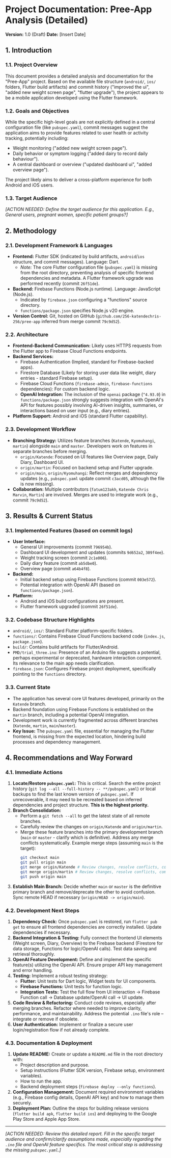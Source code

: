 # Project Documentation: Pree-App Analysis (Detailed)

**Version:** 1.0 (Draft)
**Date:** [Insert Date]

## 1. Introduction

### 1.1. Project Overview
This document provides a detailed analysis and documentation for the "Pree-App" project. Based on the available file structure (`android/`, `ios/` folders, Flutter build artifacts) and commit history ("improved the ui", "added new weight screen page", "flutter upgrade"), the project appears to be a mobile application developed using the Flutter framework.

### 1.2. Goals and Objectives
While the specific high-level goals are not explicitly defined in a central configuration file (like `pubspec.yaml`), commit messages suggest the application aims to provide features related to user health or activity tracking, potentially including:
*   Weight monitoring ("added new weight screen page").
*   Daily behavior or symptom logging ("added dairy to record daily behaviour").
*   A central dashboard or overview ("updated dashboard ui", "added overview page").

The project likely aims to deliver a cross-platform experience for both Android and iOS users.

### 1.3. Target Audience
*[ACTION NEEDED: Define the target audience for this application. E.g., General users, pregnant women, specific patient groups?]*

## 2. Methodology

### 2.1. Development Framework & Languages
*   **Frontend:** Flutter SDK (indicated by build artifacts, `android`/`ios` structure, and commit messages). Language: Dart.
    *   *Note:* The core Flutter configuration file (`pubspec.yaml`) is missing from the root directory, preventing analysis of specific frontend dependencies and metadata. A Flutter framework upgrade was performed recently (commit `26f51de`).
*   **Backend:** Firebase Functions (Node.js runtime). Language: JavaScript (Node.js).
    *   Indicated by `firebase.json` configuring a "functions" source directory.
    *   `functions/package.json` specifies Node.js v20 engine.
*   **Version Control:** Git, hosted on GitHub (`github.com/256-katendechris-256/pree-app` inferred from merge commit `79c9d52`).

### 2.2. Architecture
*   **Frontend-Backend Communication:** Likely uses HTTPS requests from the Flutter app to Firebase Cloud Functions endpoints.
*   **Backend Services:**
    *   Firebase Authentication (Implied, standard for Firebase-backed apps).
    *   Firestore Database (Likely for storing user data like weight, diary entries - standard Firebase setup).
    *   Firebase Cloud Functions (`firebase-admin`, `firebase-functions` dependencies): For custom backend logic.
    *   **OpenAI Integration:** The inclusion of the `openai` package (`^4.93.0`) in `functions/package.json` strongly suggests integration with OpenAI's API for features possibly involving AI-driven insights, summaries, or interactions based on user input (e.g., diary entries).
*   **Platform Support:** Android and iOS (standard Flutter capability).

### 2.3. Development Workflow
*   **Branching Strategy:** Utilizes feature branches (`Katende`, `Kyomuhangi`, `martin`) alongside `main` and `master`. Developers work on features in separate branches before merging.
    *   `origin/Katende`: Focused on UI features like Overview page, Daily Diary, Dashboard UI.
    *   `origin/martin`: Focused on backend setup and Flutter upgrade.
    *   `origin/main`, `origin/Kyomuhangi`: Reflect merges and dependency updates (e.g., `pubspec.yaml` update commit `c3acd05`, although the file is now missing).
*   **Collaboration:** Multiple contributors (`fatum123akh`, `Katende Chris Marvin`, `Martin`) are involved. Merges are used to integrate work (e.g., commit `79c9d52`).

## 3. Results & Current Status

### 3.1. Implemented Features (based on commit logs)
*   **User Interface:**
    *   General UI improvements (commit `796954b`).
    *   Dashboard UI development and updates (commits `9d652a2`, `309f4ee`).
    *   Weight tracking screen (commit `2c1e006`).
    *   Daily diary feature (commit `ab5dbe0`).
    *   Overview page (commit `a64b4f8`).
*   **Backend:**
    *   Initial backend setup using Firebase Functions (commit `003e572`).
    *   Potential integration with OpenAI API (based on `functions/package.json`).
*   **Platform:**
    *   Android and iOS build configurations are present.
    *   Flutter framework upgraded (commit `26f51de`).

### 3.2. Codebase Structure Highlights
*   `android/`, `ios/`: Standard Flutter platform-specific folders.
*   `functions/`: Contains Firebase Cloud Functions backend code (`index.js`, `package.json`).
*   `build/`: Contains build artifacts for Flutter/Android.
*   `PMD/trial_three.ino`: Presence of an Arduino file suggests a potential, perhaps experimental or deprecated, hardware interaction component. Its relevance to the main app needs clarification.
*   `firebase.json`: Configures Firebase project deployment, specifically pointing to the `functions` directory.

### 3.3. Current State
*   The application has several core UI features developed, primarily on the `Katende` branch.
*   Backend foundation using Firebase Functions is established on the `martin` branch, including a potential OpenAI integration.
*   Development work is currently fragmented across different branches (`Katende`, `martin`, `main`/`master`).
*   **Key Issue:** The `pubspec.yaml` file, essential for managing the Flutter frontend, is missing from the expected location, hindering build processes and dependency management.

## 4. Recommendations and Way Forward

### 4.1. Immediate Actions
1.  **Locate/Restore `pubspec.yaml`:** This is critical. Search the entire project history (`git log --all --full-history -- **/pubspec.yaml`) or local backups to find the last known version of `pubspec.yaml`. If unrecoverable, it may need to be recreated based on inferred dependencies and project structure. **This is the highest priority.**
2.  **Branch Consolidation:**
    *   Perform a `git fetch --all` to get the latest state of all remote branches.
    *   Carefully review the changes on `origin/Katende` and `origin/martin`.
    *   Merge these feature branches into the primary development branch (`main` or `master` - clarify which is definitive). Address any merge conflicts systematically. Example merge steps (assuming `main` is the target):
        ```bash
        git checkout main
        git pull origin main
        git merge origin/Katende # Review changes, resolve conflicts, commit
        git merge origin/martin # Review changes, resolve conflicts, commit
        git push origin main
        ```
3.  **Establish Main Branch:** Decide whether `main` or `master` is the definitive primary branch and remove/deprecate the other to avoid confusion. Sync remote HEAD if necessary (`origin/HEAD -> origin/main`).

### 4.2. Development Next Steps
1.  **Dependency Check:** Once `pubspec.yaml` is restored, run `flutter pub get` to ensure all frontend dependencies are correctly installed. Update dependencies if necessary.
2.  **Backend Integration & Testing:** Fully connect the frontend UI elements (Weight screen, Diary, Overview) to the Firebase backend (Firestore for data storage, Functions for logic/OpenAI calls). Test data saving and retrieval thoroughly.
3.  **OpenAI Feature Development:** Define and implement the specific feature(s) utilizing the OpenAI API. Ensure proper API key management and error handling.
4.  **Testing:** Implement a robust testing strategy:
    *   **Flutter:** Unit tests for Dart logic, Widget tests for UI components.
    *   **Firebase Functions:** Unit tests for function logic.
    *   **Integration Tests:** Test the full flow from UI interaction -> Firebase Function call -> Database update/OpenAI call -> UI update.
5.  **Code Review & Refactoring:** Conduct code reviews, especially after merging branches. Refactor where needed to improve clarity, performance, and maintainability. Address the potential `.ino` file's role – integrate or remove if obsolete.
6.  **User Authentication:** Implement or finalize a secure user login/registration flow if not already complete.

### 4.3. Documentation & Deployment
1.  **Update README:** Create or update a `README.md` file in the root directory with:
    *   Project description and purpose.
    *   Setup instructions (Flutter SDK version, Firebase setup, environment variables).
    *   How to run the app.
    *   Backend deployment steps (`firebase deploy --only functions`).
2.  **Configuration Management:** Document required environment variables (e.g., Firebase config details, OpenAI API key) and how to manage them securely.
3.  **Deployment Plan:** Outline the steps for building release versions (`flutter build apk`, `flutter build ios`) and deploying to the Google Play Store and Apple App Store.

---
*[ACTION NEEDED: Review this detailed report. Fill in the specific target audience and confirm/clarify assumptions made, especially regarding the `.ino` file and OpenAI feature specifics. The most critical step is addressing the missing `pubspec.yaml`.]*
